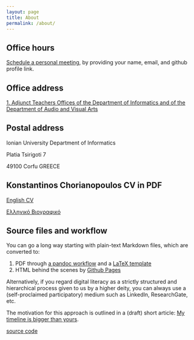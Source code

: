 ```yaml
---
layout: page
title: About
permalink: /about/
---
```


## Office hours
[Schedule a personal meeting](https://calendly.com/choko/office), by providing your name, email, and github profile link.

## Office address
[1. Adjunct Teachers Offices of the Department of Informatics and of the      Department of Audio and Visual Arts](http://www.ionio.gr/central/en/map)

## Postal address
Ionian University
Department of Informatics

Platia Tsirigoti 7

49100 Corfu
GREECE

## Konstantinos Chorianopoulos CV in PDF
[English CV](/en/resume.pdf)

[Ελληνικό Βιογραφικό](/gr/resume.pdf)

## Source files and workflow
You can go a long way starting with plain-text Markdown files, which are converted to:

1. PDF through [a pandoc workflow](https://github.com/mrzool/cv-boilerplate) and a [LaTeX template](https://github.com/dartar/cvtex) 
2. HTML behind the scenes by [Github Pages](https://pages.github.com)

Alternatively, if you regard digital literacy as a strictly structured and hierarchical process given to us by a higher deity, you can always use a (self-proclaimed participatory) medium such as LinkedIn, ResearchGate, etc.

The motivation for this approach is outlined in a (draft) short article: [My timeline is bigger than yours](https://scholar.epidro.me/chorianopoulos_2020).

[source code](https://github.com/epidrome/vita)
